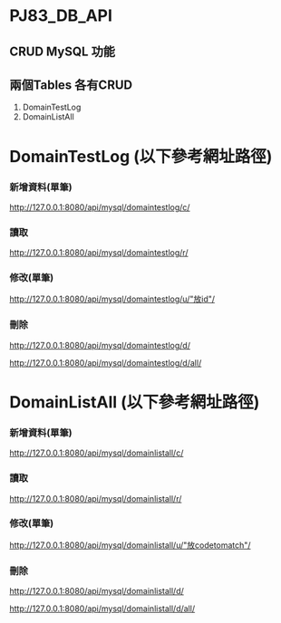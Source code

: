# PJ83_DB_API
## CRUD MySQL 功能


## 兩個Tables 各有CRUD
1. DomainTestLog
2. DomainListAll

# DomainTestLog  (以下參考網址路徑)  
### 新增資料(單筆)
http://127.0.0.1:8080/api/mysql/domaintestlog/c/

### 讀取
http://127.0.0.1:8080/api/mysql/domaintestlog/r/

### 修改(單筆)
http://127.0.0.1:8080/api/mysql/domaintestlog/u/"放id"/

### 刪除
http://127.0.0.1:8080/api/mysql/domaintestlog/d/

http://127.0.0.1:8080/api/mysql/domaintestlog/d/all/


# DomainListAll (以下參考網址路徑) 
### 新增資料(單筆)
http://127.0.0.1:8080/api/mysql/domainlistall/c/

### 讀取
http://127.0.0.1:8080/api/mysql/domainlistall/r/

### 修改(單筆)
http://127.0.0.1:8080/api/mysql/domainlistall/u/"放codetomatch"/

### 刪除
http://127.0.0.1:8080/api/mysql/domainlistall/d/

http://127.0.0.1:8080/api/mysql/domainlistall/d/all/

